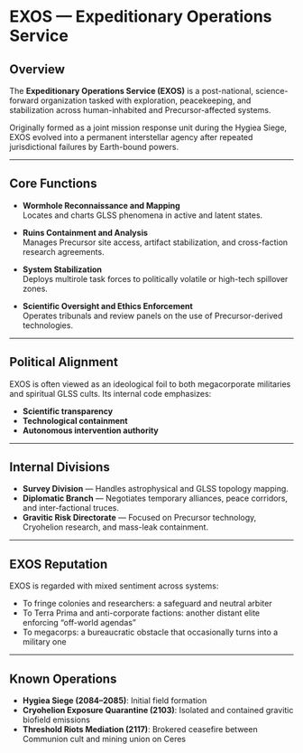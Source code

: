 # EXOS — Expeditionary Operations Service

## Overview

The **Expeditionary Operations Service (EXOS)** is a post-national, science-forward organization tasked with exploration, peacekeeping, and stabilization across human-inhabited and Precursor-affected systems.

Originally formed as a joint mission response unit during the Hygiea Siege, EXOS evolved into a permanent interstellar agency after repeated jurisdictional failures by Earth-bound powers.

---

## Core Functions

- **Wormhole Reconnaissance and Mapping**  
  Locates and charts GLSS phenomena in active and latent states.

- **Ruins Containment and Analysis**  
  Manages Precursor site access, artifact stabilization, and cross-faction research agreements.

- **System Stabilization**  
  Deploys multirole task forces to politically volatile or high-tech spillover zones.

- **Scientific Oversight and Ethics Enforcement**  
  Operates tribunals and review panels on the use of Precursor-derived technologies.

---

## Political Alignment

EXOS is often viewed as an ideological foil to both megacorporate militaries and spiritual GLSS cults. Its internal code emphasizes:

- **Scientific transparency**
- **Technological containment**
- **Autonomous intervention authority**

---

## Internal Divisions

- **Survey Division** — Handles astrophysical and GLSS topology mapping.
- **Diplomatic Branch** — Negotiates temporary alliances, peace corridors, and inter-factional truces.
- **Gravitic Risk Directorate** — Focused on Precursor technology, Cryohelion research, and mass-leak containment.

---

## EXOS Reputation

EXOS is regarded with mixed sentiment across systems:

- To fringe colonies and researchers: a safeguard and neutral arbiter
- To Terra Prima and anti-corporate factions: another distant elite enforcing “off-world agendas”
- To megacorps: a bureaucratic obstacle that occasionally turns into a military one

---

## Known Operations

- **Hygiea Siege (2084–2085)**: Initial field formation
- **Cryohelion Exposure Quarantine (2103)**: Isolated and contained gravitic biofield emissions
- **Threshold Riots Mediation (2117)**: Brokered ceasefire between Communion cult and mining union on Ceres

